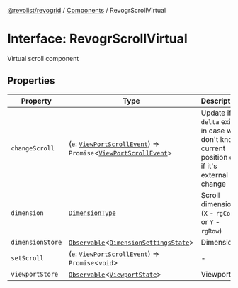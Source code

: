 [@revolist/revogrid](README.md) / [Components](Namespace.Components.md) / RevogrScrollVirtual

# Interface: RevogrScrollVirtual

Virtual scroll component

## Properties

| Property | Type | Description | Defined in |
| ------ | ------ | ------ | ------ |
| `changeScroll` | (`e`: [`ViewPortScrollEvent`](TypeAlias.ViewPortScrollEvent.md)) => `Promise`\<[`ViewPortScrollEvent`](TypeAlias.ViewPortScrollEvent.md)\> | Update if `delta` exists in case we don't know current position or if it's external change | [src/components.d.ts:620](https://github.com/revolist/revogrid/blob/39cfd614966a26ee6ce63b18984e6b24b2874cc5/src/components.d.ts#L620) |
| `dimension` | [`DimensionType`](TypeAlias.DimensionType.md) | Scroll dimension (`X` - `rgCol` or `Y` - `rgRow`) | [src/components.d.ts:624](https://github.com/revolist/revogrid/blob/39cfd614966a26ee6ce63b18984e6b24b2874cc5/src/components.d.ts#L624) |
| `dimensionStore` | [`Observable`](TypeAlias.Observable.md)\<[`DimensionSettingsState`](Interface.DimensionSettingsState.md)\> | Dimensions | [src/components.d.ts:628](https://github.com/revolist/revogrid/blob/39cfd614966a26ee6ce63b18984e6b24b2874cc5/src/components.d.ts#L628) |
| `setScroll` | (`e`: [`ViewPortScrollEvent`](TypeAlias.ViewPortScrollEvent.md)) => `Promise`\<`void`\> | - | [src/components.d.ts:629](https://github.com/revolist/revogrid/blob/39cfd614966a26ee6ce63b18984e6b24b2874cc5/src/components.d.ts#L629) |
| `viewportStore` | [`Observable`](TypeAlias.Observable.md)\<[`ViewportState`](Interface.ViewportState.md)\> | Viewport | [src/components.d.ts:633](https://github.com/revolist/revogrid/blob/39cfd614966a26ee6ce63b18984e6b24b2874cc5/src/components.d.ts#L633) |
